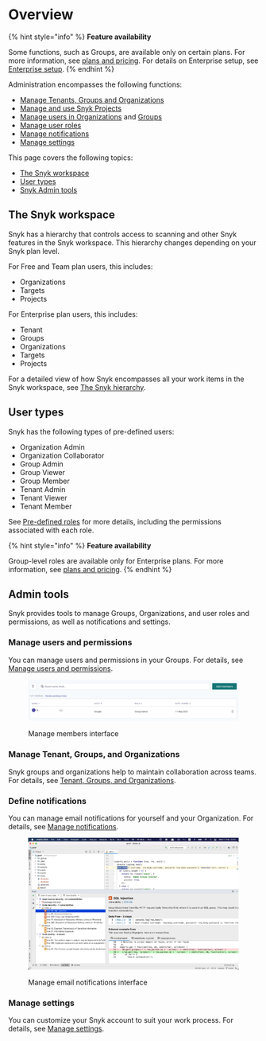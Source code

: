 # Overview

{% hint style="info" %}
**Feature availability**

Some functions, such as Groups, are available only on certain plans. For more information, see [plans and pricing](https://snyk.io/plans/). For details on Enterprise setup, see [Enterprise setup](../enterprise-setup/).
{% endhint %}

Administration encompasses the following functions:

* [Manage Tenants, Groups and Organizations](./#manage-tenant-groups-and-organizations)
* [Manage and use Snyk Projects](snyk-projects/)
* [Manage users in Organizations](groups-and-organizations/organizations/manage-users-in-organizations.md) and [Groups](groups-and-organizations/groups/manage-users-in-a-group.md)
* [Manage user roles](user-roles/)
* [Manage notifications](manage-notifications.md)
* [Manage settings](groups-and-organizations/group-and-organization-settings.md)

This page covers the following topics:

* [The Snyk workspace](./#the-snyk-workspace)
* [User types](./#user-types)
* [Snyk Admin tools](./#admin-tools)

## The Snyk workspace

Snyk has a hierarchy that controls access to scanning and other Snyk features in the Snyk workspace. This hierarchy changes depending on your Snyk plan level.

For Free and Team plan users, this includes:

* Organizations
* Targets
* Projects

For Enterprise plan users, this includes:

* Tenant
* Groups
* Organizations
* Targets
* Projects

For a detailed view of how Snyk encompasses all your work items in the Snyk workspace, see [The Snyk hierarchy](groups-and-organizations/#the-snyk-hierarchy).&#x20;

## User types

Snyk has the following types of pre-defined users:

* Organization Admin
* Organization Collaborator
* Group Admin
* Group Viewer
* Group Member
* Tenant Admin
* Tenant Viewer
* Tenant Member

See [Pre-defined roles](user-roles/pre-defined-roles.md) for more details, including the permissions associated with each role.

{% hint style="info" %}
**Feature availability**

Group-level roles are available only for Enterprise plans. For more information, see [plans and pricing](https://snyk.io/plans/).&#x20;
{% endhint %}

## Admin tools

Snyk provides tools to manage Groups, Organizations, and user roles and permissions, as well as notifications and settings.

### Manage users and permissions

You can manage users and permissions in your Groups. For details, see [Manage users and permissions](user-roles/user-role-management.md).

<figure><img src="../.gitbook/assets/image (245) (1) (1) (1).png" alt="Manage members interface"><figcaption><p>Manage members interface</p></figcaption></figure>

### Manage Tenant, Groups, and Organizations

Snyk groups and organizations help to maintain collaboration across teams. For details, see [Tenant, Groups, and Organizations](groups-and-organizations/).

### Define notifications

You can manage email notifications for yourself and your Organization. For details, see [Manage notifications](manage-notifications.md).

<figure><img src="../.gitbook/assets/image (6) (2).png" alt="Manage email notifications interface"><figcaption><p>Manage email notifications interface</p></figcaption></figure>

### Manage settings

You can customize your Snyk account to suit your work process. For details, see [Manage settings](groups-and-organizations/group-and-organization-settings.md).
